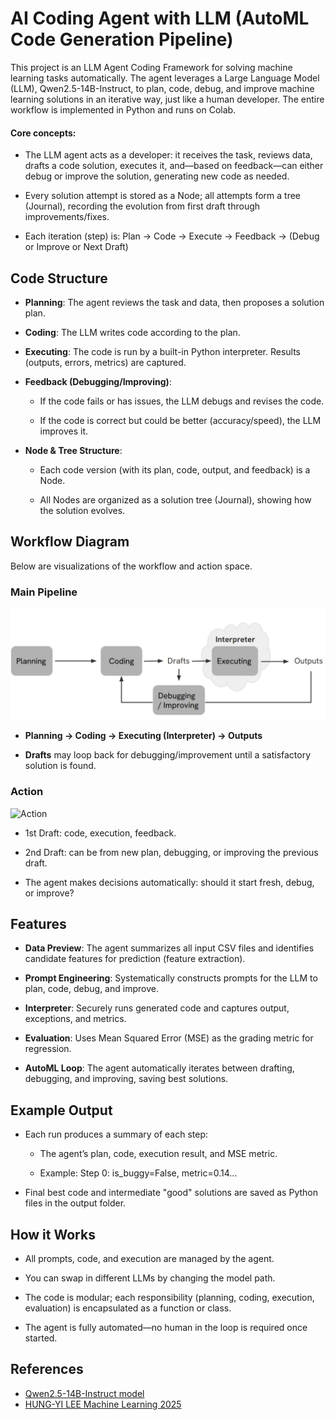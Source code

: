 # AI Coding Agent with LLM (AutoML Code Generation Pipeline)

This project is an LLM Agent Coding Framework for solving machine learning tasks automatically. The agent leverages a Large Language Model (LLM), Qwen2.5-14B-Instruct, to plan, code, debug, and improve machine learning solutions in an iterative way, just like a human developer. The entire workflow is implemented in Python and runs on Colab.

#### Core concepts:

- The LLM agent acts as a developer: it receives the task, reviews data, drafts a code solution, executes it, and—based on feedback—can either debug or improve the solution, generating new code as needed.

- Every solution attempt is stored as a Node; all attempts form a tree (Journal), recording the evolution from first draft through improvements/fixes.

- Each iteration (step) is: Plan → Code → Execute → Feedback → (Debug or Improve or Next Draft)

## Code Structure
- **Planning**: The agent reviews the task and data, then proposes a solution plan.

- **Coding**: The LLM writes code according to the plan.

- **Executing**: The code is run by a built-in Python interpreter. Results (outputs, errors, metrics) are captured.

- **Feedback (Debugging/Improving)**:

  - If the code fails or has issues, the LLM debugs and revises the code.

  - If the code is correct but could be better (accuracy/speed), the LLM improves it.

- **Node & Tree Structure**:

    - Each code version (with its plan, code, output, and feedback) is a Node.

    - All Nodes are organized as a solution tree (Journal), showing how the solution evolves.

## Workflow Diagram
Below are visualizations of the workflow and action space.

### Main Pipeline
![Code Structure](./images/pipeline.png)

- **Planning → Coding → Executing (Interpreter) → Outputs**

- **Drafts** may loop back for debugging/improvement until a satisfactory solution is found.

### Action
![Action](./images/action_space.png)

- 1st Draft: code, execution, feedback.

- 2nd Draft: can be from new plan, debugging, or improving the previous draft.

- The agent makes decisions automatically: should it start fresh, debug, or improve?

## Features
- **Data Preview**: The agent summarizes all input CSV files and identifies candidate features for prediction (feature extraction).

- **Prompt Engineering**: Systematically constructs prompts for the LLM to plan, code, debug, and improve.

- **Interpreter**: Securely runs generated code and captures output, exceptions, and metrics.

- **Evaluation**: Uses Mean Squared Error (MSE) as the grading metric for regression.

- **AutoML Loop**: The agent automatically iterates between drafting, debugging, and improving, saving best solutions.

## Example Output
- Each run produces a summary of each step:

    - The agent’s plan, code, execution result, and MSE metric.

    - Example: Step 0: is_buggy=False, metric=0.14...

- Final best code and intermediate "good" solutions are saved as Python files in the output folder.

## How it Works
- All prompts, code, and execution are managed by the agent.

- You can swap in different LLMs by changing the model path.

- The code is modular; each responsibility (planning, coding, execution, evaluation) is encapsulated as a function or class.

- The agent is fully automated—no human in the loop is required once started.



## References
- [Qwen2.5-14B-Instruct model](https://huggingface.co/bartowski/Qwen2.5-14B-Instruct-GGUF/tree/main)
- [HUNG-YI LEE Machine Learning 2025](https://speech.ee.ntu.edu.tw/~hylee/ml/2025-spring.php)